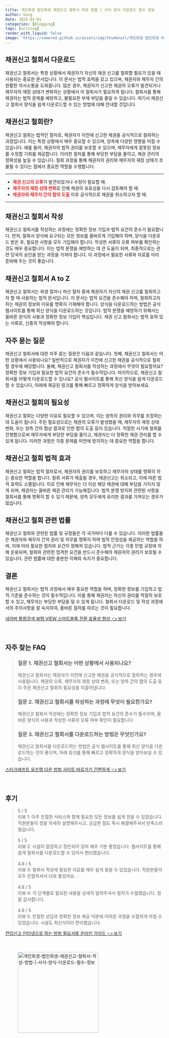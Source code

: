 ```yaml
---
title: 개인회생 법인회생 채권신고 철회서 작성 방법 | 서식 양식 다운로드 필수 정보
author: bing
date: 2025-02-01
categories: [Blogging]
tags: [writing]
render_with_liquid: false
image: 'https://somered.github.io/assets/img/thumbnail/개인회생-법인회생-채권신고-철회서-작성-방법-|-서식-양식-다운로드-필수-정보.webp'
---
```



<h2 id='채권신고_철회서_다운로드'>채권신고 철회서 다운로드</h2>

<p>채권신고 철회서는 특정 상황에서 채권자가 자신의 채권 신고를 철회할 필요가 있을 때 사용되는 중요한 문서입니다. 이 문서는 법적 효력을 갖고 있으며, 채권자와 채무자 간의 원활한 의사소통을 도와줍니다. 많은 경우, 채권자가 신고한 채권의 오류가 발견되거나 채무자의 재정 상태가 변화하는 상황에서 이 철회서가 필요하게 됩니다. 철회서를 통해 채권자는 법적 문제를 예방하고, 불필요한 부채 부담을 줄일 수 있습니다. 여기서 채권신고 철회서 양식을 쉽게 다운로드할 수 있는 방법에 대해 안내할 것입니다.</p>

<h2 id='채권신고_철회_정의'>채권신고 철회란?</h2>

<p>채권신고 철회는 법적인 절차로, 채권자가 이전에 신고한 채권을 공식적으로 철회하는 과정입니다. 이는 특정 상황에서 매우 중요할 수 있으며, 양측에 다양한 영향을 미칠 수 있습니다. 예를 들어, 채권자의 법적 권리를 보호할 수 있으며, 채무자에게 잘못된 정보를 수정할 기회를 제공합니다. 이러한 절차를 통해 부당한 부담을 줄이고, 채권 관리의 정확성을 높일 수 있습니다. 철회 과정을 통해 채권자의 권리와 채무자의 재정 상태가 조율될 수 있다는 점에서 중요한 역할을 수행합니다.</p>

<hr />

<ul>
    <li><b><span style="color: #ee2323;">채권 신고의 오류</span></b>가 발견되었거나 수정이 필요할 때.</li>
    <li><b><span style="color: #ee2323;">채무자의 재정 상태 변화</span></b>로 인해 채권의 유효성을 다시 검토해야 할 때.</li>
    <li><b><span style="color: #ee2323;">채권자와 채무자 간의 합의 도출</span></b> 이후 공식적으로 채권을 취소하고자 할 때.</li>
</ul>

<hr />

<h2 id='채권신고_철회서_작성_절차'>채권신고 철회서 작성</h2>

<p>채권신고 철회서를 작성하는 과정에는 정확한 정보 기입과 법적 요건의 준수가 필요합니다. 먼저, 철회서 양식에 요구되는 모든 정보를 올바르게 기입해야 하며, 양식을 다운로드 받은 후, 필요한 사항을 모두 기입해야 합니다. 작성한 서류의 오류 여부를 확인하는 것도 매우 중요합니다. 이는 법적 분쟁을 예방하는 데 큰 도움이 되며, 최종적으로는 관련 당국의 승인을 받는 과정을 거쳐야 합니다. 이 과정에서 필요한 서류와 자료를 미리 준비해 두는 것이 좋습니다.</p>

<h2 id='채권신고_철회서_모든_정보'>채권신고 철회서 A to Z</h2>

<p>채권신고 철회서는 회생 절차나 파산 절차 중에 채권자가 자신의 채권 신고를 철회하고자 할 때 사용하는 법적 문서입니다. 이 문서는 법적 요건을 준수해야 하며, 철회하고자 하는 채권의 정보와 이유를 명확히 기재해야 합니다. 양식을 다운로드하는 방법은 공식 웹사이트를 통해 최신 양식을 다운로드하는 것입니다. 법적 분쟁을 예방하기 위해서는 올바른 양식의 사용과 정확한 정보 기입이 핵심입니다. 채권 신고 철회서는 법적 효력 있는 서류로, 신중히 작성해야 합니다.</p>

<h2 id='자주_묻는_질문'>자주 묻는 질문</h2>

<p>채권신고 철회서에 대한 자주 묻는 질문은 다음과 같습니다. 첫째, 채권신고 철회서는 어떤 상황에서 사용되나요? 일반적으로 채권자가 이전에 신고한 채권을 공식적으로 철회할 경우에 해당합니다. 둘째, 채권신고 철회서를 작성하는 과정에서 무엇이 필요할까요? 정확한 정보 기입과 필요한 법적 요건의 준수가 필수적입니다. 마지막으로, 채권신고 철회서를 어떻게 다운로드할 수 있나요? 공식 웹사이트를 통해 최신 양식을 쉽게 다운로드할 수 있습니다, 아래에 제공된 링크를 통해 빠르고 정확하게 양식을 받아보세요.</p>

<h2 id='채권신고_철회서의_필요성'>채권신고 철회의 필요성</h2>

<p>채권신고 철회는 다양한 이유로 필요할 수 있으며, 이는 양측의 권리와 의무를 조정하는 데 도움이 됩니다. 주된 필요성으로는 채권의 오류가 발생했을 때, 채무자의 재정 상태 변화, 또는 양측 간의 협상 결과로 인한 합의 도출 등이 있습니다. 적절한 시기에 철회를 진행함으로써 채무자에게 부당한 부담을 줄이고, 채권자는 더 정확한 채권 관리를 할 수 있게 됩니다. 이러한 과정은 각종 문제를 미연에 방지하는 데 중요한 역할을 합니다.</p>

<h2 id='채권신고_철회_법적_효과'>채권신고 철회 법적 효과</h2>

<p>채권신고 철회는 법적 절차로서, 채권자의 권리를 보호하고 채무자의 상태를 명확히 하는 중요한 역할을 합니다. 철회 서류가 제출될 경우, 채권신고는 취소되고, 이에 따른 법적 효력도 소멸됩니다. 이로 인해 채무자는 더 이상 해당 채권에 대해 부담을 가지지 않게 되며, 채권자는 올바른 채권 관리가 가능해집니다. 법적 분쟁 방지와 관련된 사항을 철회서를 통해 명확히 할 수 있기 때문에, 양측 모두에게 유리한 결과를 가져오는 경우가 많습니다.</p>

<h2 id='채권신고_철회_관련_법률'>채권신고 철회 관련 법률</h2>

<p>채권신고 철회와 관련된 법률 및 규정들은 각 국가마다 다를 수 있습니다. 이러한 법률들은 채권자와 채무자 간의 권리 및 의무를 명확히 하여 법적 안정성을 제공하는 역할을 하며, 이에 따라 필요한 절차와 요건이 정해져 있습니다. 법적 근거는 각종 민법 규정에 의해 운용되며, 철회와 관련한 엄격한 요건을 반드시 준수해야 채권자의 권리가 보호될 수 있습니다. 관련 법률에 대한 충분한 이해와 숙지가 중요합니다.</p>

<h2 id='결론'>결론</h2>

<p>채권신고 철회서는 법적 과정에서 매우 중요한 역할을 하며, 정확한 정보를 기입하고 법적 기준을 준수하는 것이 필수적입니다. 이를 통해 채권자는 자신의 권리를 적절히 보호할 수 있고, 채무자는 부당한 부담을 덜 수 있게 됩니다. 철회서 다운로드 및 작성 과정에서의 주의사항을 잘 숙지하여, 올바른 절차를 따르는 것이 필요합니다.</p>


<p><a class="click-button" title="네이버 통합검색 뷰탭 VIEW 스마트블록 전환 효율성 향상" href="https://somered.github.io/posts/%EB%84%A4%EC%9D%B4%EB%B2%84-%ED%86%B5%ED%95%A9%EA%B2%80%EC%83%89-%EB%B7%B0%ED%83%AD-VIEW-%EC%8A%A4%EB%A7%88%ED%8A%B8%EB%B8%94%EB%A1%9D-%EC%A0%84%ED%99%98-%ED%9A%A8%EC%9C%A8%EC%84%B1-%ED%96%A5%EC%83%81/" rel="dofollow">네이버 통합검색 뷰탭 VIEW 스마트블록 전환 효율성 향상 👈 보기</a></p><br>
<h2 id='자주_찾는_FAQ'>자주 찾는 FAQ</h2>
<div itemscope="" itemtype="https://schema.org/FAQPage"> 
<blockquote> 
<div itemscope="" itemprop="mainEntity" itemtype="https://schema.org/Question"> 
<h3 itemprop="name">질문 1. 채권신고 철회서는 어떤 상황에서 사용되나요?</h3> 
<div itemscope="" itemprop="acceptedAnswer" itemtype="https://schema.org/Answer"> 
<span itemprop="text"> 
<p>채권신고 철회서는 채권자가 이전에 신고한 채권을 공식적으로 철회하는 경우에 사용됩니다. 채권의 오류, 채무자의 재정 상태 변화, 또는 양측 간의 합의 도출 등이 주된 채권신고 철회의 필요성을 이끌어냅니다.</p> 
</span> 
</div> 
</div> 

<div itemscope="" itemprop="mainEntity" itemtype="https://schema.org/Question"> 
<h3 itemprop="name">질문 2. 채권신고 철회서를 작성하는 과정에 무엇이 필요한가요?</h3> 
<div itemscope="" itemprop="acceptedAnswer" itemtype="https://schema.org/Answer"> 
<span itemprop="text"> 
<p>채권신고 철회서 작성에는 정확한 정보 기입과 법적 요건의 준수가 필수이며, 올바른 양식의 사용과 작성한 서류의 오류 여부 확인이 필요합니다.</p> 
</span> 
</div> 
</div> 

<div itemscope="" itemprop="mainEntity" itemtype="https://schema.org/Question"> 
<h3 itemprop="name">질문 3. 채권신고 철회서를 다운로드하는 방법은 무엇인가요?</h3> 
<div itemscope="" itemprop="acceptedAnswer" itemtype="https://schema.org/Answer"> 
<span itemprop="text"> 
<p>채권신고 철회서를 다운로드하는 방법은 공식 웹사이트를 통해 최신 양식을 다운로드하는 것이 좋으며, 아래 링크를 통해 빠르고 정확하게 양식을 받아보실 수 있습니다.</p> 
</span> 
</div> 
</div> 

</blockquote> 
</div>
<p><a class="click-button" title="스타크래프트 유즈맵 다운 방법 사이트 바로가기 간편하게" href="https://somered.github.io/posts/%EC%8A%A4%ED%83%80%ED%81%AC%EB%9E%98%ED%94%84%ED%8A%B8-%EC%9C%A0%EC%A6%88%EB%A7%B5-%EB%8B%A4%EC%9A%B4-%EB%B0%A9%EB%B2%95-%EC%82%AC%EC%9D%B4%ED%8A%B8-%EB%B0%94%EB%A1%9C%EA%B0%80%EA%B8%B0-%EA%B0%84%ED%8E%B8%ED%95%98%EA%B2%8C/" rel="dofollow">스타크래프트 유즈맵 다운 방법 사이트 바로가기 간편하게 👈 보기</a></p><br>
<h2 id='후기'>후기</h2>
<div itemscope itemtype="https://schema.org/Product">
  <blockquote>
  <div itemprop="review" itemscope itemtype="https://schema.org/Review">
      <div itemprop="reviewRating" itemscope itemtype="https://schema.org/Rating"> <span itemprop="ratingValue">5</span> / <span itemprop="bestRating">5</span> </div>
      <span itemprop="reviewBody">리뷰 1: 아주 친절한 서비스와 함께 필요한 모든 정보를 쉽게 얻을 수 있었습니다. 직원분들이 정말 자세히 설명해주시고, 궁금한 점도 즉시 해결해주셔서 만족스러웠습니다.</span>
  </div>
  <br>
  <div itemprop="review" itemscope itemtype="https://schema.org/Review">
      <div itemprop="reviewRating" itemscope itemtype="https://schema.org/Rating"> <span itemprop="ratingValue">5</span> / <span itemprop="bestRating">5</span> </div>
      <span itemprop="reviewBody">리뷰 2: 시설이 깔끔하고 정돈되어 있어 매우 기분 좋았습니다. 웹사이트를 통해 쉽게 철회서를 다운로드할 수 있어서 편리했습니다.</span>
  </div>
  <br>
  <div itemprop="review" itemscope itemtype="https://schema.org/Review">
      <div itemprop="reviewRating" itemscope itemtype="https://schema.org/Rating"> <span itemprop="ratingValue">4.9</span> / <span itemprop="bestRating">5</span> </div>
      <span itemprop="reviewBody">리뷰 3: 철회서 작성에 필요한 자료를 매우 쉽게 찾을 수 있었습니다. 직원분들이 모두 친절하셔서 더욱 좋았어요.</span>
  </div>
  <br>
  <div itemprop="review" itemscope itemtype="https://schema.org/Review">
      <div itemprop="reviewRating" itemscope itemtype="https://schema.org/Rating"> <span itemprop="ratingValue">4.8</span> / <span itemprop="bestRating">5</span> </div>
      <span itemprop="reviewBody">리뷰 4: 각 단계별로 필요한 내용을 상세히 알려주셔서 절차가 수월했습니다. 정말 감사합니다.</span>
  </div>
  <br>
  <div itemprop="review" itemscope itemtype="https://schema.org/Review">
      <div itemprop="reviewRating" itemscope itemtype="https://schema.org/Rating"> <span itemprop="ratingValue">4.9</span> / <span itemprop="bestRating">5</span> </div>
      <span itemprop="reviewBody">리뷰 5: 친절한 상담과 정확한 정보 제공 덕분에 어려운 과정을 수월하게 마칠 수 있었습니다. 시설도 최신식이라 편리했습니다.</span>
  </div>
  </blockquote>
</div>
<p><a class="click-button" title="전입신고 인터넷으로 하는 방법 필요서류 온라인 가이드" href="https://somered.github.io/posts/%EC%A0%84%EC%9E%85%EC%8B%A0%EA%B3%A0-%EC%9D%B8%ED%84%B0%EB%84%B7%EC%9C%BC%EB%A1%9C-%ED%95%98%EB%8A%94-%EB%B0%A9%EB%B2%95-%ED%95%84%EC%9A%94%EC%84%9C%EB%A5%98-%EC%98%A8%EB%9D%BC%EC%9D%B8-%EA%B0%80%EC%9D%B4%EB%93%9C/" rel="dofollow">전입신고 인터넷으로 하는 방법 필요서류 온라인 가이드 👈 보기</a></p><br>
<figure class="image"><img src="https://somered.github.io/assets/img/thumbnail/개인회생-법인회생-채권신고-철회서-작성-방법-|-서식-양식-다운로드-필수-정보.webp" alt="개인회생-법인회생-채권신고-철회서-작성-방법-|-서식-양식-다운로드-필수-정보" width="256" height="256"></figure>